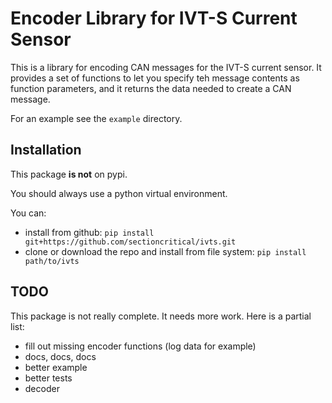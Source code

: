 # Encoder Library for IVT-S Current Sensor

This is a library for encoding CAN messages for the IVT-S current sensor.
It provides a set of functions to let you specify teh message contents as
function parameters, and it returns the data needed to create a CAN message.

For an example see the `example` directory.

## Installation

This package __is not__ on pypi.

You should always use a python virtual environment.

You can:

* install from github: `pip install git+https://github.com/sectioncritical/ivts.git`
* clone or download the repo and install from file system: `pip install path/to/ivts`

## TODO

This package is not really complete. It needs more work. Here is a partial
list:

* fill out missing encoder functions (log data for example)
* docs, docs, docs
* better example
* better tests
* decoder
